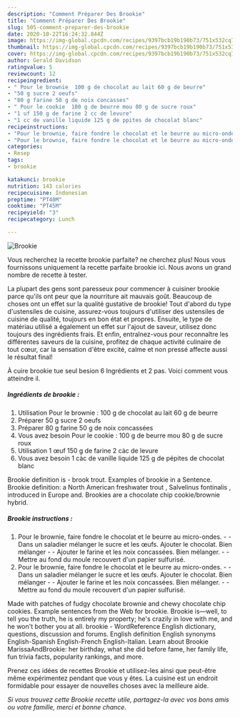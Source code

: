 ```yaml
---
description: "Comment Préparer Des Brookie"
title: "Comment Préparer Des Brookie"
slug: 505-comment-preparer-des-brookie
date: 2020-10-22T16:24:32.844Z
image: https://img-global.cpcdn.com/recipes/9397bcb19b190b73/751x532cq70/brookie-photo-principale-de-la-recette.jpg
thumbnail: https://img-global.cpcdn.com/recipes/9397bcb19b190b73/751x532cq70/brookie-photo-principale-de-la-recette.jpg
cover: https://img-global.cpcdn.com/recipes/9397bcb19b190b73/751x532cq70/brookie-photo-principale-de-la-recette.jpg
author: Gerald Davidson
ratingvalue: 5
reviewcount: 12
recipeingredient:
- " Pour le brownie  100 g de chocolat au lait 60 g de beurre"
- "50 g sucre 2 oeufs"
- "80 g farine 50 g de noix concasses"
- " Pour le cookie  100 g de beurre mou 80 g de sucre roux"
- "1 uf 150 g de farine 2 cc de levure"
- "1 cc de vanille liquide 125 g de ppites de chocolat blanc"
recipeinstructions:
- "Pour le brownie, faire fondre le chocolat et le beurre au micro-ondes.  Dans un saladier mélanger le sucre et les œufs. Ajouter le chocolat. Bien mélanger  Ajouter le farine et les noix concassées. Bien mélanger.  Mettre au fond du moule recouvert d&#39;un papier sulfurisé."
- "Pour le brownie, faire fondre le chocolat et le beurre au micro-ondes.  Dans un saladier mélanger le sucre et les œufs. Ajouter le chocolat. Bien mélanger  Ajouter le farine et les noix concassées. Bien mélanger.  Mettre au fond du moule recouvert d&#39;un papier sulfurisé."
categories:
- Resep
tags:
- brookie

katakunci: brookie 
nutrition: 143 calories
recipecuisine: Indonesian
preptime: "PT40M"
cooktime: "PT45M"
recipeyield: "3"
recipecategory: Lunch

---
```



![Brookie](https://img-global.cpcdn.com/recipes/9397bcb19b190b73/751x532cq70/brookie-photo-principale-de-la-recette.jpg)

Vous recherchez la recette brookie parfaite? ne cherchez plus! Nous vous fournissons uniquement la recette parfaite brookie ici. Nous avons un grand nombre de recette à tester.

La plupart des gens sont paresseux pour commencer à cuisiner brookie parce qu'ils ont peur que la nourriture ait mauvais goût. Beaucoup de choses ont un effet sur la qualité gustative de brookie! Tout d'abord du type d'ustensiles de cuisine, assurez-vous toujours d'utiliser des ustensiles de cuisine de qualité, toujours en bon état et propres. Ensuite, le type de matériau utilisé a également un effet sur l'ajout de saveur, utilisez donc toujours des ingrédients frais. Et enfin, entraînez-vous pour reconnaître les différentes saveurs de la cuisine, profitez de chaque activité culinaire de tout cœur, car la sensation d'être excité, calme et non pressé affecte aussi le résultat final!

<!--inarticleads1-->

À cuire brookie tue seul besion 6 Ingrédients et 2 pas. Voici comment vous atteindre il.

##### Ingrédients de brookie :

1. Utilisation  Pour le brownie : 100 g de chocolat au lait 60 g de beurre
1. Préparer 50 g sucre 2 oeufs
1. Préparer 80 g farine 50 g de noix concassées
1. Vous avez besoin  Pour le cookie : 100 g de beurre mou 80 g de sucre roux
1. Utilisation 1 œuf 150 g de farine 2 càc de levure
1. Vous avez besoin 1 càc de vanille liquide 125 g de pépites de chocolat blanc


Brookie definition is - brook trout. Examples of brookie in a Sentence. Brookie definition: a North American freshwater trout , Salvelinus fontinalis , introduced in Europe and. Brookies are a chocolate chip cookie/brownie hybrid. 

<!--inarticleads2-->

##### Brookie instructions :

1. Pour le brownie, faire fondre le chocolat et le beurre au micro-ondes. -  - Dans un saladier mélanger le sucre et les œufs. Ajouter le chocolat. Bien mélanger -  - Ajouter le farine et les noix concassées. Bien mélanger. -  - Mettre au fond du moule recouvert d&#39;un papier sulfurisé.
1. Pour le brownie, faire fondre le chocolat et le beurre au micro-ondes. -  - Dans un saladier mélanger le sucre et les œufs. Ajouter le chocolat. Bien mélanger -  - Ajouter le farine et les noix concassées. Bien mélanger. -  - Mettre au fond du moule recouvert d&#39;un papier sulfurisé.


Made with patches of fudgy chocolate brownie and chewy chocolate chip cookies. Example sentences from the Web for brookie. Brookie is—well, to tell you the truth, he is entirely my property; he&#39;s crazily in love with me, and he won&#39;t bother you at all. brookie - WordReference English dictionary, questions, discussion and forums. English definition English synonyms English-Spanish English-French English-Italian. Learn about Brookie MarissaAndBrookie: her birthday, what she did before fame, her family life, fun trivia facts, popularity rankings, and more. 

<!--inarticleads1-->

<p>
Prenez ces idées de recettes Brookie et utilisez-les ainsi que peut-être même expérimentez pendant que vous y êtes. La cuisine est un endroit formidable pour essayer de nouvelles choses avec la meilleure aide.
</p>

<p>
<i>Si vous trouvez cette Brookie recette utile, partagez-la avec vos bons amis ou votre famille, merci et bonne chance.</i>
</p>
